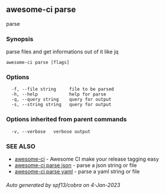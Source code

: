 ## awesome-ci parse

parse

### Synopsis

parse files and get informations out of it like jq

```
awesome-ci parse [flags]
```

### Options

```
  -f, --file string     file to be parsed
  -h, --help            help for parse
  -q, --query string    query for output
  -s, --string string   query for output
```

### Options inherited from parent commands

```
  -v, --verbose   verbose output
```

### SEE ALSO

* [awesome-ci](awesome-ci.md)	 - Awesome CI make your release tagging easy
* [awesome-ci parse json](awesome-ci_parse_json.md)	 - parse a json string or file
* [awesome-ci parse yaml](awesome-ci_parse_yaml.md)	 - parse a yaml string or file

###### Auto generated by spf13/cobra on 4-Jan-2023
